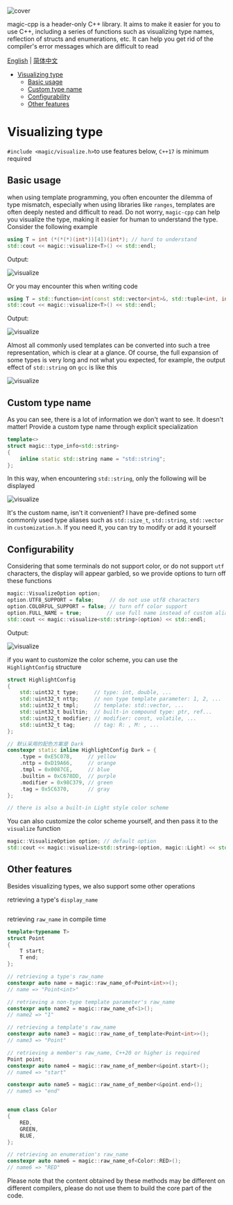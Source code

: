 ![cover](docs/assets/cover.png)

magic-cpp is a header-only C++ library. It aims to make it easier for you to use C++, including a series of functions such as visualizing type names, reflection of structs and enumerations, etc. It can help you get rid of the compiler's error messages which are difficult to read

[English](README.md) | [简体中文](README.zh.md)

- [Visualizing type](#visualizing-type)
  - [Basic usage](#basic-usage)
  - [Custom type name](#custom-type-name)
  - [Configurability](#configurability)
  - [Other features](#other-features)


# Visualizing type
`#include <magic/visualize.h>`to use features below, `C++17` is minimum required

## Basic usage
when using template programming, you often encounter the dilemma of type mismatch, especially when using libraries like `ranges`, templates are often deeply nested and difficult to read. Do not worry, `magic-cpp` can help you visualize the type, making it easier for human to understand the type. Consider the following example
```cpp
using T = int (*(*(*)(int*))[4])(int*); // hard to understand
std::cout << magic::visualize<T>() << std::endl;
```
Output:

![visualize](docs/assets/sample_ptr.png)

Or you may encounter this when writing code
```cpp
using T = std::function<int(const std::vector<int>&, std::tuple<int, int, int>)>; // hard to understand
std::cout << magic::visualize<T>() << std::endl;
```
Output:

![visualize](docs/assets/std_function.png)

Almost all commonly used templates can be converted into such a tree representation, which is clear at a glance. Of course, the full expansion of some types is very long and not what you expected, for example, the output effect of `std::string` on `gcc` is like this

![visualize](docs/assets/full_std_string.png)

## Custom type name
As you can see, there is a lot of information we don't want to see. It doesn't matter! Provide a custom type name through explicit specialization
```cpp
template<>
struct magic::type_info<std::string>
{
    inline static std::string name = "std::string";
};
```
In this way, when encountering `std::string`, only the following will be displayed

![visualize](docs/assets/std_string.png)

It's the custom name, isn't it convenient? I have pre-defined some commonly used type aliases such as `std::size_t`, `std::string`, `std::vector` in `customization.h`. If you need it, you can try to modify or add it yourself

## Configurability
Considering that some terminals do not support color, or do not support `utf` characters, the display will appear garbled, so we provide options to turn off these functions
```cpp
magic::VisualizeOption option;
option.UTF8_SUPPORT = false;     // do not use utf8 characters
option.COLORFUL_SUPPORT = false; // turn off color support
option.FULL_NAME = true;        // use full name instead of custom alias
std::cout << magic::visualize<std::string>(option) << std::endl;
```
Output:

![visualize](docs/assets/noutf_nocolor_full_std_string.png)

if you want to customize the color scheme, you can use the `HighlightConfig` structure
```cpp
struct HighlightConfig
{
    std::uint32_t type;     // type: int, double, ...
    std::uint32_t nttp;     // non type template parameter: 1, 2, ...
    std::uint32_t tmpl;     // template: std::vector, ...
    std::uint32_t builtin;  // built-in compound type: ptr, ref...
    std::uint32_t modifier; // modifier: const, volatile, ...
    std::uint32_t tag;      // tag: R: , M: , ...
};

// 默认采用的配色方案是 Dark
constexpr static inline HighlightConfig Dark = {
    .type = 0xE5C07B,     // yellow
    .nttp = 0xD19A66,     // orange
    .tmpl = 0x0087CE,     // blue
    .builtin = 0xC678DD,  // purple
    .modifier = 0x98C379, // green
    .tag = 0x5C6370,      // gray
};

// there is also a built-in Light style color scheme
```
You can also customize the color scheme yourself, and then pass it to the `visualize` function
```cpp
magic::VisualizeOption option; // default option
std::cout << magic::visualize<std::string>(option, magic::Light) << std::endl;
```
## Other features
Besides visualizing types, we also support some other operations

retrieving a type's `display_name`
```cpp


```

retrieving `raw_name` in compile time
```cpp
template<typename T>
struct Point
{
    T start;
    T end;
};

// retrieving a type's raw_name
constexpr auto name = magic::raw_name_of<Point<int>>();
// name => "Point<int>"

// retrieving a non-type template parameter's raw_name
constexpr auto name2 = magic::raw_name_of<1>();
// name2 => "1"

// retrieving a template's raw_name
constexpr auto name3 = magic::raw_name_of_template<Point<int>>();
// name3 => "Point"

// retrieving a member's raw_name, C++20 or higher is required
Point point;
constexpr auto name4 = magic::raw_name_of_member<&point.start>();
// name4 => "start"

constexpr auto name5 = magic::raw_name_of_member<&point.end>();
// name5 => "end"


enum class Color
{
    RED,
    GREEN,
    BLUE,
};

// retrieving an enumeration's raw_name
constexpr auto name6 = magic::raw_name_of<Color::RED>();
// name6 => "RED"
```
Please note that the content obtained by these methods may be different on different compilers, please do not use them to build the core part of the code.